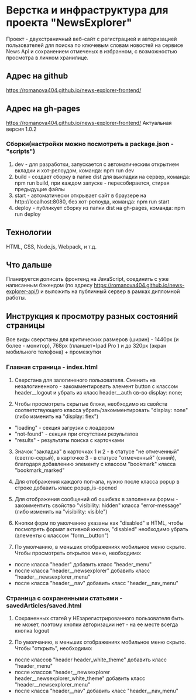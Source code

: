 # Верстка и инфраструктура для проекта "NewsExplorer"

Проект - двухстраничный веб-сайт с регистрацией и авторизацией пользователей для поиска по ключевым словам новостей на сервисе News Api и сохранением отмеченых в избранном, с возможностью просмотра в личном хранилице.


## Адрес на github
https://romanova404.github.io/news-explorer-frontend/

## Адрес на gh-pages
https://romanova404.github.io/news-explorer-frontend/
Актуальная версия 1.0.2

### Сборки(настройки можно посмотреть в package.json - "scripts")
1. dev - для разработки, запускается с автоматическим открытием вкладки и хот-релоудом, команда: npm run dev
2. build - создает сборку в папке dist для выкладки на сервер, команда: npm run build, при каждом запуске - пересобирается, стирая предыдущие файлы
3. start - автоматически открывает сайт в браузере на http://localhost:8080, без хот-релоуда, команда: npm run start
4. deploy - публикует сборку из папки dist на gh-pages, команда: npm run deploy 

## Технологии
HTML, CSS, Node.js, Webpack, и т.д.

## Что дальше
Планируется дописать фронтенд на JavaScript, соединить с уже написанным бэкендом (по адресу https://romanova404.github.io/news-explorer-api/) и выложить на публичный сервер в рамках дипломной работы.

## Инструкция к просмотру разных состояний страницы

Все виды сверстаны для критических размеров (ширин) - 1440px (и более - монитор), 768px (планшет=Ipad Pro ) и до 320px (экран мобильного телефона) + промежутки

### Главная страница - index.html

1. Сверстана для залогиненого пользователя. Сменить на незалогиненного - закомментировать элемент button с классом header__logout и убрать из класс header__auth св-во display: none;

2. Чтобы просмотреть скрытые блоки, необходимо из свойств соответствующего класса убрать/закомментировать "display: none" (либо изменить на "display: flex")
  - "loading" -  секция загрузки с лоадером
  - "not-found" - секция при отсутствии результатов
  - "results" - результаты поиска с карточками

3. Значок "закладка" в карточках 1 и 2 - в статусе "не отмеченный" (светло-серый), в карточке 3 - в статусе "отмеченный" (синий), благодаря добавлению элементу с классом "bookmark" класса "bookmark_marked"

3. Для отображения каждого поп-апа, нужно после класса popup в строке добавить класс popup_is-opened

4. Для отображения сообщений об ошибках в заполнении формы - закомментить свойство "visibility: hidden" класса "error-message" (либо изменить на "visibility: visible")

5. Кнопки форм по умолчанию указаны как "disabled" в HTML, чтобы посмотреть формат активной кнопки, "disabled" необходимо убрать (элементы с классом "form__button")

6. По умолчанию, в меньших отображениях мобильное меню скрыто. Чтобы просмотреть открытое меню, необходимо:
  - после класса "header" добавить класс "header_menu"
  - после класса "header__newsexplorer" добавить класс "header__newsexplorer_menu"
  - после класса "header__nav" добавить класс "header__nav_menu"

### Страница с сохраненными статьями - savedArticles/saved.html

1. Сохраненных статей у НЕзарегистрированного пользователя быть не может, поэтому кнопки авторизации нет - на ее месте всегда кнопка logout

2. По умолчанию, в меньших отображениях мобильное меню скрыто. Чтобы "открыть", необходимо:
  - после классов "header header_white_theme" добавить класс "header_menu"
  - после классов "header__newsexplorer header__newsexplorer_white_theme" добавить класс "header__newsexplorer_menu"
  - после класса "header__nav" добавить класс "header__nav_menu"
